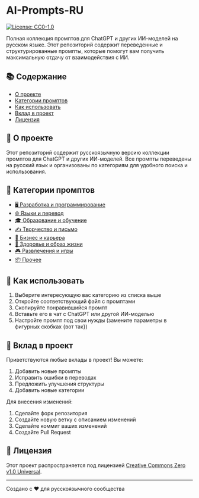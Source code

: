 # AI-Prompts-RU

[![License: CC0-1.0](https://img.shields.io/badge/License-CC0%201.0-lightgrey.svg)](http://creativecommons.org/publicdomain/zero/1.0/)

Полная коллекция промптов для ChatGPT и других ИИ-моделей на русском языке. Этот репозиторий содержит переведенные и структурированные промпты, которые помогут вам получить максимальную отдачу от взаимодействия с ИИ.

## 📚 Содержание

- [О проекте](#-о-проекте)
- [Категории промптов](#-категории-промптов)
- [Как использовать](#-как-использовать)
- [Вклад в проект](#-вклад-в-проект)
- [Лицензия](#-лицензия)

## 🌟 О проекте

Этот репозиторий содержит русскоязычную версию коллекции промптов для ChatGPT и других ИИ-моделей. Все промпты переведены на русский язык и организованы по категориям для удобного поиска и использования.

## 📂 Категории промптов

- [🖥️ Разработка и программирование](categories/Разработка-и-программирование/README.md)
- [🌐 Языки и перевод](categories/Языки-и-перевод/README.md)
- [🎓 Образование и обучение](categories/Образование-и-обучение/README.md)
- [✍️ Творчество и письмо](categories/Творчество-и-письмо/README.md)
- [💼 Бизнес и карьера](categories/Бизнес-и-карьера/README.md)
- [🌿 Здоровье и образ жизни](categories/Здоровье-и-образ-жизни/README.md)
- [🎮 Развлечения и игры](categories/Развлечения-и-игры/README.md)
- [📦 Прочее](categories/Прочее/README.md)

## 🚀 Как использовать

1. Выберите интересующую вас категорию из списка выше
2. Откройте соответствующий файл с промптами
3. Скопируйте понравившийся промпт
4. Вставьте его в чат с ChatGPT или другой ИИ-моделью
5. Настройте промпт под свои нужды (замените параметры в фигурных скобках {вот так})

## 🤝 Вклад в проект

Приветствуются любые вклады в проект! Вы можете:

1. Добавить новые промпты
2. Исправить ошибки в переводах
3. Предложить улучшения структуры
4. Добавить новые категории

Для внесения изменений:

1. Сделайте форк репозитория
2. Создайте новую ветку с описанием изменений
3. Сделайте коммит ваших изменений
4. Создайте Pull Request

## 📝 Лицензия

Этот проект распространяется под лицензией [Creative Commons Zero v1.0 Universal](LICENSE).

---

Создано с ❤️ для русскоязычного сообщества
